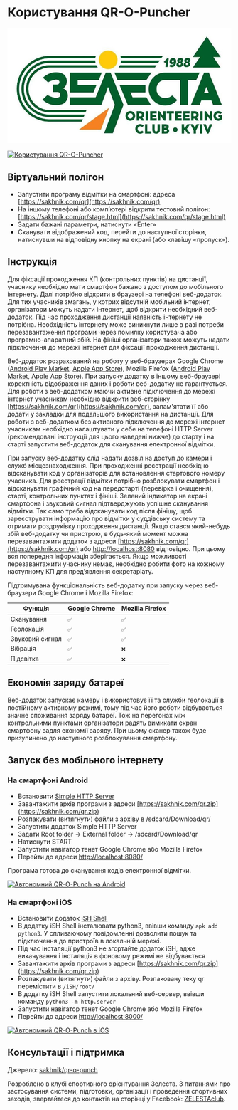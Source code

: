 # Користування QR-O-Puncher

[![Зелеста](doc/zelesta.jpg)](https://www.facebook.com/ZELESTAclub)

[![Користування QR-O-Puncher](https://img.youtube.com/vi/rHFYLPIyBp0/0.jpg)](https://www.youtube.com/watch?v=rHFYLPIyBp0)

## Віртуальний полігон

 * Запустити програму відмітки на смартфоні: адреса [https://sakhnik.com/qr](https://sakhnik.com/qr)
 * На іншому телефоні або комп’ютері відкрити тестовий полігон: [https://sakhnik.com/qr/stage.html](https://sakhnik.com/qr/stage.html)
 * Задати бажані параметри, натиснути «Enter»
 * Сканувати відображений код, перейти до наступної сторінки, натиснувши на відповідну кнопку на екрані (або клавішу «пропуск»).

## Інструкція

Для фіксації проходження КП (контрольних пунктів) на дистанції, учаснику
необхідно мати смартфон бажано з доступом до мобільного інтернету. Далі
потрібно відкрити в браузері на телефоні веб-додаток. Для тих учасників
змагань, у котрих відсутній мобільний інтернет, організатори можуть надати
інтернет, щоб відкрити необхідний веб-додаток. Під час проходження дистанції
наявність інтернету не потрібна. Необхідність інтернету може виникнути лише в
разі потреби перезавантаження програми через помилку користувача або
програмно-апаратний збій. На фініші організатори також можуть надати
підключення до мережі інтернет для фіксації проходження дистанції.

Веб-додаток розрахований на роботу у
веб-браузерах Google Chrome ([Android Play Market](https://play.google.com/store/apps/details?id=com.android.chrome),
[Apple App Store](https://apps.apple.com/gb/app/google-chrome/id535886823)),
Mozilla Firefox ([Android Play Market](https://play.google.com/store/apps/details?id=org.mozilla.firefox),
[Apple App Store](https://apps.apple.com/us/app/firefox-private-safe-browser/id989804926)).
При запуску додатку в іншому
веб-браузері коректність відображення даних і роботи веб-додатку не
гарантується. Для роботи з веб-додатком маючи активне підключення до мережі
інтернет учасникам необхідно відкрити веб-сторінку [https://sakhnik.com/qr](https://sakhnik.com/qr),
запам'ятати її або додати у закладки для подальшого використання на дистанції.
Для роботи з веб-додатком без активного підключення до мережі інтернет
учасникам необхідно налаштувати у себе на телефоні HTTP Server (рекомендовані
інструкції для цього наведені нижче) до старту і на старті запустити
веб-додаток для сканування електронної відмітки.

При запуску веб-додатку слід надати дозвіл на доступ до камери і служб
місцезнаходження. При проходженні реєстрації необхідно відсканувати код у
організаторів для встановлення стартового номеру учасника. Для реєстрації
відмітки потрібно розблокувати смартфон і відсканувати графічний код на
передстарті (перевірка і очищення), старті, контрольних пунктах і фініші.
Зелений індикатор на екрані смартфона і звуковий сигнал підтверджують успішне
сканування відмітки. Так само треба відсканувати код після фінішу, щоб
зареєструвати інформацію про відмітки у суддівську систему та отримати
роздруківку проходження дистанції.
Якщо стався який-небудь збій веб-додатку чи пристрою, в будь-який момент можна
перезавантажити додаток з адреси
[https://sakhnik.com/qr](https://sakhnik.com/qr)
або [http://localhost:8080](http://localhost:8080) відповідно.
При цьому вся попередня інформація
зберігається. Якщо можливості перезавантажити учаснику немає, необхідно робити
фото на кожному наступному КП для пред'явлення секретаріату.

Підтримувана функціональність веб-додатку при запуску через веб-браузери
Google Chrome і Mozilla Firefox:

|  Функція        |  Google Chrome |  Mozilla Firefox |
|-----------------|----------------|------------------|
| Сканування      |  `✅`          |  `✅`            |
| Геолокація      |  `✅`          |  `✅`            |
| Звуковий сигнал |  `✅`          |  `✅`            |
| Вібрація        |  `✅`          |  `❌`            |
| Підсвітка       |  `✅`          |  `❌`            |

## Економія заряду батареї

Веб-додаток запускає камеру і використовує її та служби геолокації в постійному
активному режимі, тому під час його роботи відбувається значне споживання
заряду батареї. Тож на перегонах між контрольними пунктами організатори
радять вимикати екран смартфону задля економії заряду.
При цьому сканер також буде призупинено до наступного розблокування смартфону.

## Запуск без мобільного інтернету

### На смартфоні Android

* Встановити [Simple HTTP Server](https://play.google.com/store/apps/details?id=com.phlox.simpleserver)
* Завантажити архів програми з адреси [https://sakhnik.com/qr.zip](https://sakhnik.com/qr.zip)
* Розпакувати (витягнути) файли з архіву в /sdcard/Download/qr/
* Запустити додаток Simple HTTP Server
* Задати Root folder -> External folder -> /sdcard/Download/qr
* Натиснути START
* Запустити навігатор тенет Google Chrome або Mozilla Firefox
* Перейти до адреси [http://localhost:8080/](http://localhost:8080/)

Програма готова до сканування кодів електронної відмітки.

[![Автономний QR-O-Punch на Android](https://img.youtube.com/vi/JW1CmCI3y94/0.jpg)](https://www.youtube.com/watch?v=JW1CmCI3y94)

### На смартфоні iOS

* Встановити додаток [iSH Shell](https://apps.apple.com/us/app/ish-shell/id1436902243)
* В додатку iSH Shell інсталювати python3, ввівши команду `apk add python3`. У спливаючому повідомленні
  дозволити пошук та підключення до пристроїв в локальній мережі.
* Під час інсталяції python3 не згортайте додаток iSH, адже викачування і інсталяція в фоновому режимі не
  відбувається
* Завантажити архів програми з адреси [https://sakhnik.com/qr.zip](https://sakhnik.com/qr.zip)
* Розпакувати (витягнути) файли з архіву. Розпаковану теку qr перемістити в `/iSH/root/`
* В додатку iSH Shell запустити локальний веб-сервер, ввівши команду `python3 -m http.server`
* Запустити навігатор тенет Google Chrome або Mozilla Firefox
* Перейти до адреси [http://localhost:8000/](http://localhost:8000/)

[![Автономний QR-O-Punch в iOS](https://img.youtube.com/vi/JW1CmCI3y94/0.jpg)](https://www.youtube.com/watch?v=Usd0GqNuOTo)

## Консультації і підтримка

Джерело: [sakhnik/qr-o-punch](https://github.com/sakhnik/qr-o-punch)

Розроблено в клубі спортивного орієнтування Зелеста. З питаннями про застосування системи, підготовки, організації і проведення спортивних заходів,
звертайтеся до контактів на сторінці у Facebook: [ZELESTAclub](https://www.facebook.com/ZELESTAclub).
